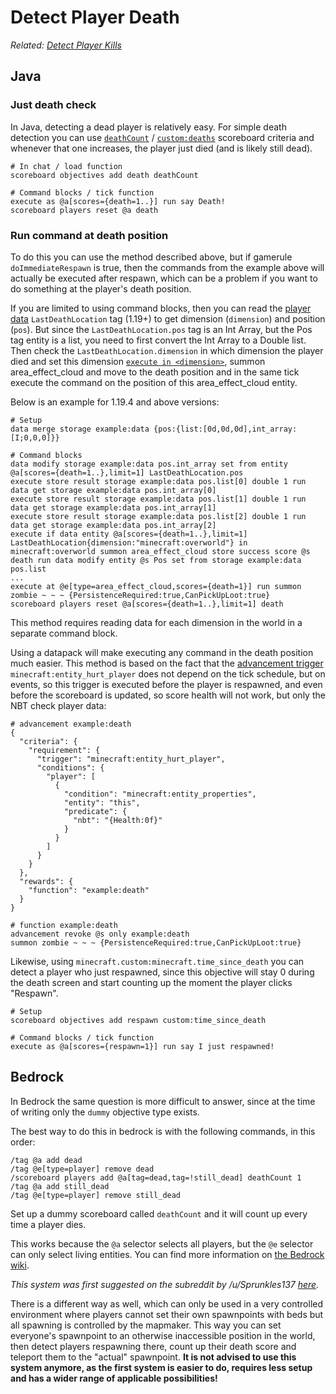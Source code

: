 # Detect Player Death

_Related: [Detect Player Kills](/wiki/questions/playerkills)_

## Java

### Just death check

In Java, detecting a dead player is relatively easy. For simple death detection you can use [`deathCount`](https://minecraft.wiki/w/Scoreboard#Single_criteria) / [`custom:deaths`](https://minecraft.wiki/w/Statistics#List_of_custom_statistic_names) scoreboard criteria and whenever that one increases, the player just died (and is likely still dead).

    # In chat / load function
    scoreboard objectives add death deathCount
    
    # Command blocks / tick function
    execute as @a[scores={death=1..}] run say Death!
    scoreboard players reset @a death

### Run command at death position

To do this you can use the method described above, but if gamerule `doImmediateRespawn` is true, then the commands from the example above will actually be executed after respawn, which can be a problem if you want to do something at the player's death position.

If you are limited to using command blocks, then you can read the [player data](https://minecraft.wiki/w/Player.dat_format) `LastDeathLocation` tag (1.19+) to get dimension (`dimension`) and position (`pos`). But since the `LastDeathLocation.pos` tag is an Int Array, but the Pos tag entity is a list, you need to first convert the Int Array to a Double list. Then check the `LastDeathLocation.dimension` in which dimension the player died and set this dimension [`execute in <dimension>`](https://minecraft.wiki/w/Commands/execute#in), summon area_effect_cloud and move to the death position and in the same tick execute the command on the position of this area_effect_cloud entity.

Below is an example for 1.19.4 and above versions:

    # Setup
    data merge storage example:data {pos:{list:[0d,0d,0d],int_array:[I;0,0,0]}}

    # Command blocks
    data modify storage example:data pos.int_array set from entity @a[scores={death=1..},limit=1] LastDeathLocation.pos
    execute store result storage example:data pos.list[0] double 1 run data get storage example:data pos.int_array[0]
    execute store result storage example:data pos.list[1] double 1 run data get storage example:data pos.int_array[1]
    execute store result storage example:data pos.list[2] double 1 run data get storage example:data pos.int_array[2]
    execute if data entity @a[scores={death=1..},limit=1] LastDeathLocation{dimension:"minecraft:overworld"} in minecraft:overworld summon area_effect_cloud store success score @s death run data modify entity @s Pos set from storage example:data pos.list
    ...
    execute at @e[type=area_effect_cloud,scores={death=1}] run summon zombie ~ ~ ~ {PersistenceRequired:true,CanPickUpLoot:true}
    scoreboard players reset @a[scores={death=1..},limit=1] death

This method requires reading data for each dimension in the world in a separate command block.

Using a datapack will make executing any command in the death position much easier. This method is based on the fact that the [advancement trigger](https://minecraft.wiki/w/Advancement/JSON_format) `minecraft:entity_hurt_player` does not depend on the tick schedule, but on events, so this trigger is executed before the player is respawned, and even before the scoreboard is updated, so score health will not work, but only the NBT check player data:

    # advancement example:death
    {
      "criteria": {
        "requirement": {
          "trigger": "minecraft:entity_hurt_player",
          "conditions": {
            "player": [
              {
                "condition": "minecraft:entity_properties",
                "entity": "this",
                "predicate": {
                  "nbt": "{Health:0f}"
                }
              }
            ]
          }
        }
      },
      "rewards": {
        "function": "example:death"
      }
    }
    
    # function example:death
    advancement revoke @s only example:death
    summon zombie ~ ~ ~ {PersistenceRequired:true,CanPickUpLoot:true}

Likewise, using `minecraft.custom:minecraft.time_since_death` you can detect a player who just respawned, since this objective will stay 0 during the death screen and start counting up the moment the player clicks "Respawn".

    # Setup
    scoreboard objectives add respawn custom:time_since_death
    
    # Command blocks / tick function
    execute as @a[scores={respawn=1}] run say I just respawned!

## Bedrock

In Bedrock the same question is more difficult to answer, since at the time of writing only the `dummy` objective type exists.

The best way to do this in bedrock is with the following commands, in this order:

    /tag @a add dead
    /tag @e[type=player] remove dead
    /scoreboard players add @a[tag=dead,tag=!still_dead] deathCount 1
    /tag @a add still_dead
    /tag @e[type=player] remove still_dead

Set up a dummy scoreboard called `deathCount` and it will count up every time a player dies.  

This works because the `@a` selector selects all players, but the `@e` selector can only select living entities. You can find more information on [the Bedrock wiki](https://wiki.bedrock.dev/commands/on-player-death.html#top).

_This system was first suggested on the subreddit by /u/Sprunkles137 [here](https://old.reddit.com/r/MinecraftCommands/comments/g5b4n8/challenge_1/fo3p5p0/)._

There is a different way as well, which can only be used in a very controlled environment where players cannot set their own spawnpoints with beds but all spawning is controlled by the mapmaker. This way you can set everyone's spawnpoint to an otherwise inaccessible position in the world, then detect players respawning there, count up their death score and teleport them to the "actual" spawnpoint. **It is not advised to use this system anymore, as the first system is easier to do, requires less setup and has a wider range of applicable possibilities!**
